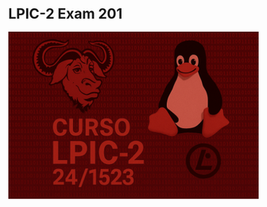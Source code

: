 # LPIC-2 Exam 201
![LPI Logo](../../wallpaper/logo_LPI2.png "Logo de Linux Professional Institute")
